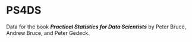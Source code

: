 # PS4DS

Data for the book ***Practical Statistics for Data Scientists*** by Peter Bruce, Andrew Bruce, and Peter Gedeck.
